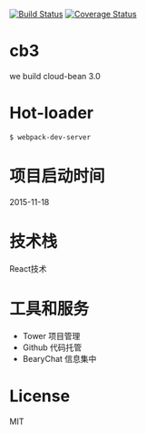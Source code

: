 [![Build Status](https://travis-ci.org/cloud-bean/cb3.svg?branch=master)](https://travis-ci.org/cloud-bean/cb3)
[![Coverage Status](https://coveralls.io/repos/cloud-bean/cb3/badge.svg?branch=master&service=github)](https://coveralls.io/github/cloud-bean/cb3?branch=master)

# cb3
we build cloud-bean 3.0

# Hot-loader
`$ webpack-dev-server`

# 项目启动时间
2015-11-18

# 技术栈
React技术

# 工具和服务
* Tower 项目管理
* Github 代码托管
* BearyChat 信息集中

# License
MIT
